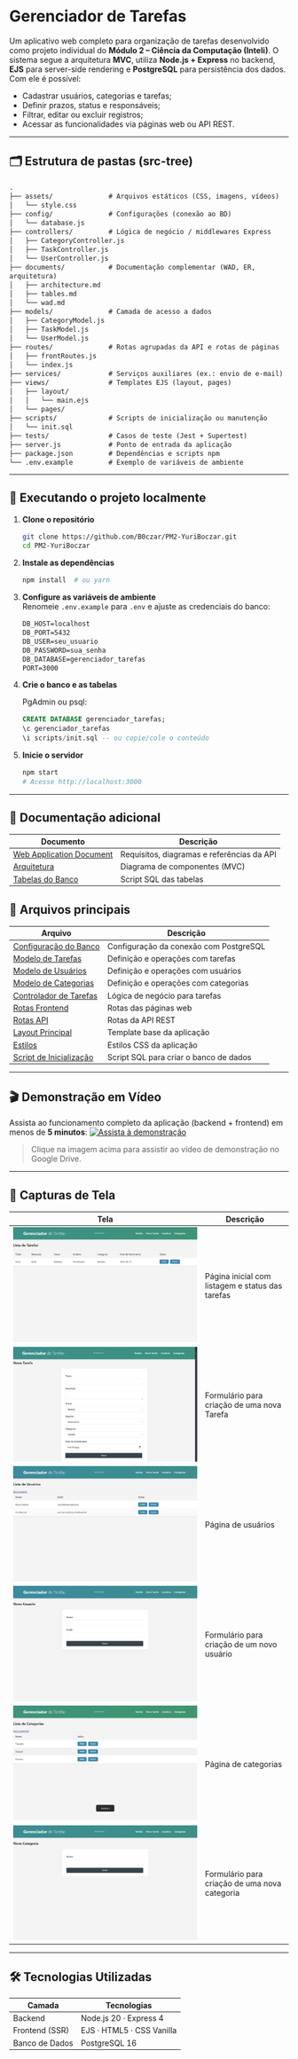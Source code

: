 # Gerenciador de Tarefas

Um aplicativo web completo para organização de tarefas desenvolvido como projeto individual do **Módulo&nbsp;2 – Ciência da Computação (Inteli)**. O sistema segue a arquitetura **MVC**, utiliza **Node.js + Express** no backend, **EJS** para server-side rendering e **PostgreSQL** para persistência dos dados.  
Com ele é possível:

* Cadastrar usuários, categorias e tarefas;
* Definir prazos, status e responsáveis;
* Filtrar, editar ou excluir registros;
* Acessar as funcionalidades via páginas web ou API REST.

---

## 🗂️ Estrutura de pastas (src-tree)

```text
.
├── assets/              # Arquivos estáticos (CSS, imagens, vídeos)
│   └── style.css
├── config/              # Configurações (conexão ao BD)
│   └── database.js
├── controllers/         # Lógica de negócio / middlewares Express
│   ├── CategoryController.js
│   ├── TaskController.js
│   └── UserController.js
├── documents/           # Documentação complementar (WAD, ER, arquitetura)
│   ├── architecture.md
│   ├── tables.md
│   └── wad.md
├── models/              # Camada de acesso a dados
│   ├── CategoryModel.js
│   ├── TaskModel.js
│   └── UserModel.js
├── routes/              # Rotas agrupadas da API e rotas de páginas
│   ├── frontRoutes.js
│   └── index.js
├── services/            # Serviços auxiliares (ex.: envio de e-mail)
├── views/               # Templates EJS (layout, pages)
│   ├── layout/
│   │   └── main.ejs
│   └── pages/
├── scripts/             # Scripts de inicialização ou manutenção
│   └── init.sql
├── tests/               # Casos de teste (Jest + Supertest)
├── server.js            # Ponto de entrada da aplicação
├── package.json         # Dependências e scripts npm
└── .env.example         # Exemplo de variáveis de ambiente
```

---

## 🚀 Executando o projeto localmente

1. **Clone o repositório**

   ```bash
   git clone https://github.com/B0czar/PM2-YuriBoczar.git
   cd PM2-YuriBoczar
   ```

2. **Instale as dependências**

   ```bash
   npm install  # ou yarn
   ```

3. **Configure as variáveis de ambiente**  
   Renomeie `.env.example` para `.env` e ajuste as credenciais do banco:

   ```env
   DB_HOST=localhost
   DB_PORT=5432
   DB_USER=seu_usuario
   DB_PASSWORD=sua_senha
   DB_DATABASE=gerenciador_tarefas
   PORT=3000
   ```

4. **Crie o banco e as tabelas**

   PgAdmin ou psql:
   ```sql
   CREATE DATABASE gerenciador_tarefas;
   \c gerenciador_tarefas
   \i scripts/init.sql -- ou copie/cole o conteúdo
   ```

5. **Inicie o servidor**

   ```bash
   npm start
   # Acesse http://localhost:3000
   ```

---

## 📄 Documentação adicional

| Documento | Descrição |
|-----------|-----------|
| [Web Application Document](documents/wad.md) | Requisitos, diagramas e referências da API |
| [Arquitetura](documents/architecture.md) | Diagrama de componentes (MVC) |
| [Tabelas do Banco](documents/tables.md) | Script SQL das tabelas |

## 📁 Arquivos principais

| Arquivo | Descrição |
|---------|-----------|
| [Configuração do Banco](config/database.js) | Configuração da conexão com PostgreSQL |
| [Modelo de Tarefas](models/TaskModel.js) | Definição e operações com tarefas |
| [Modelo de Usuários](models/UserModel.js) | Definição e operações com usuários |
| [Modelo de Categorias](models/CategoryModel.js) | Definição e operações com categorias |
| [Controlador de Tarefas](controllers/TaskController.js) | Lógica de negócio para tarefas |
| [Rotas Frontend](routes/frontRoutes.js) | Rotas das páginas web |
| [Rotas API](routes/index.js) | Rotas da API REST |
| [Layout Principal](views/layout/main.ejs) | Template base da aplicação |
| [Estilos](assets/style.css) | Estilos CSS da aplicação |
| [Script de Inicialização](scripts/init.sql) | Script SQL para criar o banco de dados |

---

## 🎬 Demonstração em Vídeo

Assista ao funcionamento completo da aplicação (backend + frontend) em menos de **5&nbsp;minutos**:
[![Assista à demonstração](assets/640E369B-EEC2-4224-BFEC-79C672424164.png)](https://drive.google.com/file/d/1gwfaibFoDVNUwUEAnFNbnhvvUOx3UPqg/view?usp=drive_link)

> Clique na imagem acima para assistir ao vídeo de demonstração no Google Drive.
---

## 📸 Capturas de Tela

| Tela | Descrição |
|------|-----------|
| ![Home](assets/{640E369B-EEC2-4224-BFEC-79C672424164}.png) | Página inicial com listagem e status das tarefas |
| ![Nova Tarefa](assets/{C65B2AD5-16D6-4600-AC38-7C205EFABEFC}.png) | Formulário para criação de uma nova Tarefa  |
| ![Usuários](assets/image.png) | Página de usuários |
| ![Novo Usuário](assets/{85B5417D-8C30-445C-B385-DBD7C71CC7B8}.png) |  Formulário para criação de um novo usuário |
| ![Categorias](assets/{E7CD0A44-BAA6-40C3-AEFA-5656656789CD}.png) |  Página de categorias |
| ![Nova Categoria](assets/{5267BE0D-DF75-4F83-AA92-220CF3C0709D}.png) |  Formulário para criação de uma nova categoria  |
---

## 🛠️ Tecnologias Utilizadas

| Camada | Tecnologias |
|--------|-------------|
| Backend | Node.js 20 · Express 4 |
| Frontend (SSR) | EJS · HTML5 · CSS&nbsp;Vanilla |
| Banco de Dados | PostgreSQL 16 |

